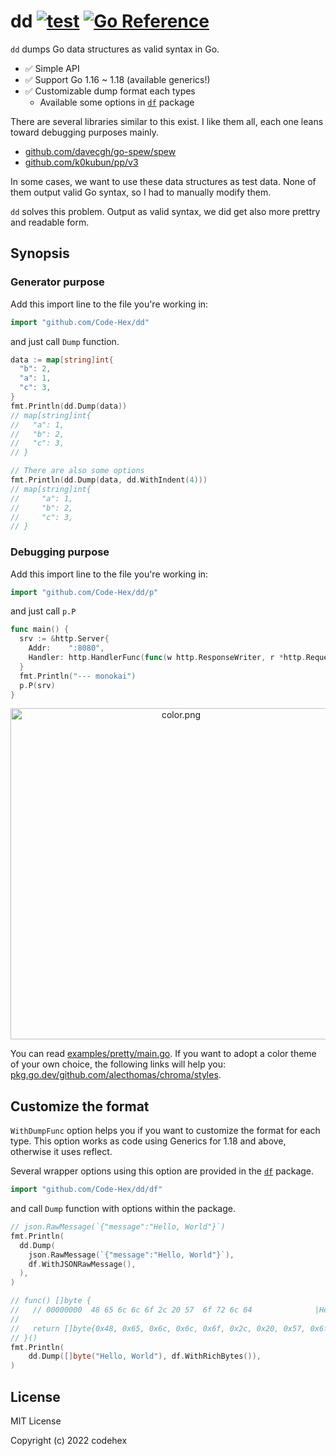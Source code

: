 # dd [![test](https://github.com/Code-Hex/dd/actions/workflows/test.yml/badge.svg)](https://github.com/Code-Hex/dd/actions/workflows/test.yml) [![Go Reference](https://pkg.go.dev/badge/github.com/Code-Hex/dd.svg)](https://pkg.go.dev/github.com/Code-Hex/dd)

`dd` dumps Go data structures as valid syntax in Go.

- ✅ Simple API
- ✅ Support Go 1.16 ~ 1.18 (available generics!)
- ✅ Customizable dump format each types
  - Available some options in [`df`](https://github.com/Code-Hex/dd/blob/main/df/df.go) package

There are several libraries similar to this exist. I like them all, each one leans toward debugging purposes mainly.

- [github.com/davecgh/go-spew/spew](https://github.com/davecgh/go-spew)
- [github.com/k0kubun/pp/v3](https://github.com/k0kubun/pp)

In some cases, we want to use these data structures as test data. None of them output valid Go syntax, so I had to manually modify them.

`dd` solves this problem. Output as valid syntax, we did get also more prettry and readable form.

## Synopsis

### Generator purpose

Add this import line to the file you're working in:

```go
import "github.com/Code-Hex/dd"
```

and just call `Dump` function.

```go
data := map[string]int{
  "b": 2,
  "a": 1,
  "c": 3,
}
fmt.Println(dd.Dump(data))
// map[string]int{
//   "a": 1,
//   "b": 2,
//   "c": 3,
// }

// There are also some options
fmt.Println(dd.Dump(data, dd.WithIndent(4)))
// map[string]int{
//     "a": 1,
//     "b": 2,
//     "c": 3,
// }
```

### Debugging purpose

Add this import line to the file you're working in:

```go
import "github.com/Code-Hex/dd/p"
```

and just call `p.P`

```go
func main() {
  srv := &http.Server{
    Addr:    ":8080",
    Handler: http.HandlerFunc(func(w http.ResponseWriter, r *http.Request) {}),
  }
  fmt.Println("--- monokai")
  p.P(srv)
}
```

<center>
  <img width="530" alt="color.png" src="https://user-images.githubusercontent.com/6500104/159877754-976b2d48-7b58-493f-8ff7-589b782d690a.png">
</center>

You can read [examples/pretty/main.go](https://github.com/Code-Hex/dd/blob/main/examples/pretty/main.go). If you want to adopt a color theme of your own choice, the following links will help you: [pkg.go.dev/github.com/alecthomas/chroma/styles](https://pkg.go.dev/github.com/alecthomas/chroma/styles).

## Customize the format

`WithDumpFunc` option helps you if you want to customize the format for each type. This option works as code using Generics for 1.18 and above, otherwise it uses reflect.

Several wrapper options using this option are provided in the [`df`](https://github.com/Code-Hex/dd/blob/main/df/df.go) package.

```go
import "github.com/Code-Hex/dd/df"
```

and call `Dump` function with options within the package.

```go
// json.RawMessage(`{"message":"Hello, World"}`)
fmt.Println(
  dd.Dump(
    json.RawMessage(`{"message":"Hello, World"}`),
    df.WithJSONRawMessage(),
  ),
)

// func() []byte {
//   // 00000000  48 65 6c 6c 6f 2c 20 57  6f 72 6c 64              |Hello, World|
//
//   return []byte{0x48, 0x65, 0x6c, 0x6c, 0x6f, 0x2c, 0x20, 0x57, 0x6f, 0x72, 0x6c, 0x64}
// }()
fmt.Println(
	dd.Dump([]byte("Hello, World"), df.WithRichBytes()),
)
```

## License

MIT License

Copyright (c) 2022 codehex